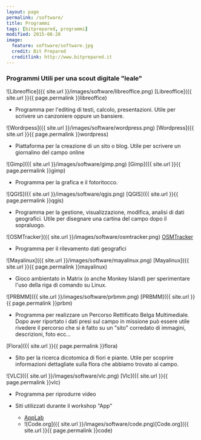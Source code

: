 ```yaml
---
layout: page
permalink: /software/
title: Programmi
tags: [bitprepared, programmi]
modified: 2015-08-28
image:
  feature: software/software.jpg
  credit: Bit Prepared
  creditlink: http://www.bitprepared.it
---
```


### Programmi Utili per una scout digitale "leale"

![Libreoffice]({{ site.url }}/images/software/libreoffice.png) [Libreoffice]({{ site.url }}{{ page.permalink }}libreoffice)

* Programma per l'editing di testi, calcolo, presentazioni. Utile per scrivere un canzoniere oppure un bansiere.

![Wordrpess]({{ site.url }}/images/software/wordpress.png) [Wordpress]({{ site.url }}{{ page.permalink }}wordpress)

* Piattaforma per la creazione di un sito o blog. Utile per scrivere un giornalino del campo online

![Gimp]({{ site.url }}/images/software/gimp.png) [Gimp]({{ site.url }}{{ page.permalink }}gimp)

* Programma per la grafica e il fotoritocco.

![QGIS]({{ site.url }}/images/software/qgis.png) [QGIS]({{ site.url }}{{ page.permalink }}qgis) 

* Programma per la gestione, visualizzazione, modifica, analisi di dati geografici. Utile per disegnare una cartina del campo dopo il sopraluogo.


![OSMTracker]({{ site.url }}/images/software/osmtracker.png) [OSMTracker](https://play.google.com/store/apps/details?id=me.guillaumin.android.osmtracker&hl=it)

* Programma per il rilevamento dati geografici

![Mayalinux]({{ site.url }}/images/software/mayalinux.png) [Mayalinux]({{ site.url }}{{ page.permalink }}mayalinux)

* Gioco ambientato in Matrix (o anche Monkey Island) per sperimentare l'uso della riga di comando su Linux.

![PRBMM]({{ site.url }}/images/software/prbmm.png) [PRBMM]({{ site.url }}{{ page.permalink }}prbm)

* Programma per realizzare un Percorso Rettificato Belga Multimediale. Dopo aver riportato i dati presi sul campo in missione può essere utile rivedere il percorso che si è fatto su un "sito" corredato di immagini, descrizioni, foto ecc...

[Flora]({{ site.url }}{{ page.permalink }}flora)

* Sito per la ricerca dicotomica di fiori e piante. Utile per scoprire informazioni dettagliate sulla flora che abbiamo trovato al campo.

![VLC]({{ site.url }}/images/software/vlc.png) [Vlc]({{ site.url }}{{ page.permalink }}vlc)

* Programma per riprodurre video

* Siti utilizzati durante il workshop "App"
  * [AppLab](https://code.org/educate/applab)
  * ![Code.org]({{ site.url }}/images/software/code.png)[Code.org]({{ site.url }}{{ page.permalink }}code)


